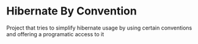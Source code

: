 # Hibernate By Convention

Project that tries to simplify hibernate usage by using certain conventions and offering a programatic access to it